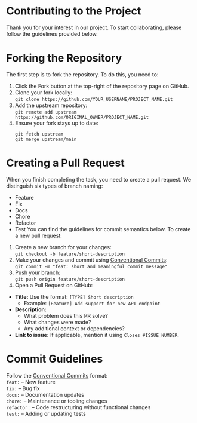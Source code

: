 
# Contributing to the Project
Thank you for your interest in our project. To start collaborating, please follow the guidelines provided below.

# Forking the Repository
The first step is to fork the repository. To do this, you need to:
1. Click the Fork button at the top-right of the repository page on GitHub.
2. Clone your fork locally:\
   ``git clone https://github.com/YOUR_USERNAME/PROJECT_NAME.git``
3. Add the upstream repository:\
   ``git remote add upstream https://github.com/ORIGINAL_OWNER/PROJECT_NAME.git``
4. Ensure your fork stays up to date:
    ~~~
    git fetch upstream 
    git merge upstream/main
    ~~~
# Creating a Pull Request
When you finish completing the task, you need to create a pull request. We distinguish six types of branch naming:
- Feature
- Fix
- Docs
- Chore
- Refactor
- Test
  You can find the guidelines for commit semantics below. To create a new pull request:
1. Create a new branch for your changes:\
   ```git checkout -b feature/short-description```
2. Make your changes and commit using [Conventional Commits](https://www.conventionalcommits.org/en/v1.0.0/):\
   ```git commit -m "feat: short and meaningful commit message"```
3. Push your branch:\
   ```git push origin feature/short-description```
4. Open a Pull Request on GitHub:
- **Title:** Use the format: ```[TYPE] Short description```
    * Example: ```[Feature] Add support for new API endpoint```
- **Description:**
    * What problem does this PR solve?
    * What changes were made?
    * Any additional context or dependencies?
- **Link to issue:** If applicable, mention it using ```Closes #ISSUE_NUMBER```.
# Commit Guidelines
Follow the [Conventional Commits](https://www.conventionalcommits.org/en/v1.0.0/) format:\
```feat:``` – New feature\
```fix:``` – Bug fix\
```docs:``` – Documentation updates\
```chore:``` – Maintenance or tooling changes\
```refactor:``` – Code restructuring without functional changes\
```test:``` – Adding or updating tests